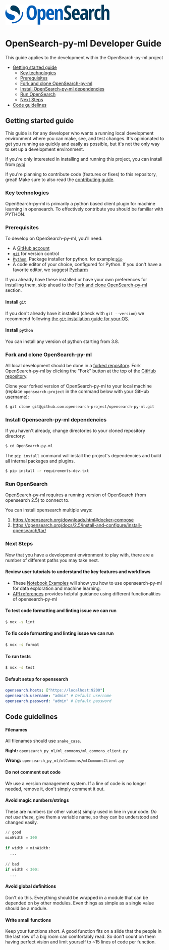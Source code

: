 <p center><img src="https://github.com/opensearch-project/opensearch-py/raw/main/OpenSearch.svg" height="64px"/></p>
<h1 center>OpenSearch-py-ml Developer Guide</h1>

This guide applies to the development within the OpenSearch-py-ml project 

- [Getting started guide](#getting-started-guide)
  - [Key technologies](#key-technologies)
  - [Prerequisites](#prerequisites)
  - [Fork and clone OpenSearch-py-ml](#fork-and-clone-opensearch-py-ml)
  - [Install OpenSearch-py-ml dependencies](#Install-Opensearch-py-ml-dependencies)
  - [Run OpenSearch](#run-opensearch)
  - [Next Steps](#next-steps)
- [Code guidelines](#code-guidelines)


## Getting started guide

This guide is for any developer who wants a running local development environment where you can make, see, and test changes. It's opinionated to get you running as quickly and easily as possible, but it's not the only way to set up a development environment.

If you're only interested in installing and running this project, you can install from [pypi](https://pypi.org/project/opensearch-py-ml/)

If you're planning to contribute code (features or fixes) to this repository, great! Make sure to also read the [contributing guide](CONTRIBUTING.md).

### Key technologies

OpenSearch-py-ml is primarily a python based client plugin for machine learning in opensearch. To effectively contribute you should be familiar with PYTHON.

### Prerequisites

To develop on OpenSearch-py-ml, you'll need:

- A [GitHub account](https://docs.github.com/en/get-started/onboarding/getting-started-with-your-github-account)
- [`git`](https://git-scm.com/) for version control
- [`Python`](https://www.python.org/), Package installer for python. for example:[`pip`](https://pypi.org/project/pip/)
- A code editor of your choice, configured for Python. If you don't have a favorite editor, we suggest [Pycharm](https://www.jetbrains.com/pycharm/)

If you already have these installed or have your own preferences for installing them, skip ahead to the [Fork and clone OpenSearch-py-ml](#fork-and-clone-opensearch-py-ml) section.

#### Install `git`

If you don't already have it installed (check with `git --version`) we recommend following [the `git` installation guide for your OS](https://git-scm.com/downloads).

#### Install `python`

You can install any version of python starting from 3.8.

### Fork and clone OpenSearch-py-ml

All local development should be done in a [forked repository](https://docs.github.com/en/get-started/quickstart/fork-a-repo).
Fork OpenSearch-py-ml by clicking the "Fork" button at the top of the [GitHub repository](https://github.com/opensearch-project/OpenSearch-py-ml).

Clone your forked version of OpenSearch-py-ml to your local machine (replace `opensearch-project` in the command below with your GitHub username):

```bash
$ git clone git@github.com:opensearch-project/opensearch-py-ml.git
```

### Install Opensearch-py-ml dependencies

If you haven't already, change directories to your cloned repository directory:

```bash
$ cd OpenSearch-py-ml
```

The `pip install` command will install the project's dependencies and build all internal packages and plugins.

```bash
$ pip install -r requirements-dev.txt
```


### Run OpenSearch

OpenSearch-py-ml requires a running version of OpenSearch (from opensearch 2.5) to connect to. 

You can install opensearch multiple ways:

1. https://opensearch.org/downloads.html#docker-compose
2. https://opensearch.org/docs/2.5/install-and-configure/install-opensearch/tar/


### Next Steps

Now that you have a development environment to play with, there are a number of different paths you may take next.

#### Review user tutorials to understand the key features and workflows

- These [Notebook Examples](https://opensearch-project.github.io/opensearch-py-ml/examples/index.html) will show you how to use opensearch-py-ml for data exploration and machine learning.
- [API references](https://opensearch-project.github.io/opensearch-py-ml/reference/index.html) provides helpful guidance using different functionalities of opensearch-py-ml


#### To test code formatting and linting issue we can run

```bash
$ nox -s lint
```

#### To fix code formatting and linting issue we can run

```bash
$ nox -s format
```

#### To run tests

```bash
$ nox -s test
```

#### Default setup for opensearch

```yml
opensearch.hosts: ["https://localhost:9200"]
opensearch.username: "admin" # Default username
opensearch.password: "admin" # Default password
```

## Code guidelines

#### Filenames

All filenames should use `snake_case`.

**Right:** `opensearch_py_ml/ml_commons/ml_commons_client.py`

**Wrong:** `opensearch_py_ml/mlCommons/mlCommonsClient.py`

#### Do not comment out code

We use a version management system. If a line of code is no longer needed,
remove it, don't simply comment it out.

#### Avoid magic numbers/strings

These are numbers (or other values) simply used in line in your code. _Do not
use these_, give them a variable name, so they can be understood and changed
easily.

```python
// good
minWidth = 300

if width < minWidth:
  ...

// bad
if width < 300:
  ...
```

#### Avoid global definitions

Don't do this. Everything should be wrapped in a module that can be depended on
by other modules. Even things as simple as a single value should be a module.

#### Write small functions

Keep your functions short. A good function fits on a slide that the people in
the last row of a big room can comfortably read. So don't count on them having
perfect vision and limit yourself to ~15 lines of code per function.

